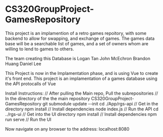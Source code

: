 # CS320GroupProject-GamesRepository

This project is an implamention of a retro games repoitory, with some backend to allow for swapping, and exchange of games. The games data base will be a searchable list of games, and a set of owners whom are willing to lend to games to others.

The team creating this Database is
Logan Tan
John McEchron
Brandon Huang
Daniel Lee

This Project is now in the Implamentation phase, and is using Vue to create it's front end.
This project is an implamentation of a games database using the API protocalls of Vue

Install Instructions:
// After pulling the Main repo, Pull the subrepositories 
// In the directory of the the main repository CS320GroupProject-GamesRepository
git submodule update --init
cd ./App/rgs-api // Get in the directory
npm install // Install dependencies
node index.js // Run the API
cd ../rgs-ui // Get into the UI directory
npm install // Install dependencies
npm run serve // Run the UI

Now navigate on any browser to the address:
localhost:8080

